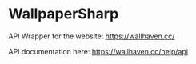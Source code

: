 # WallpaperSharp
API Wrapper for the website: https://wallhaven.cc/

API documentation here: https://wallhaven.cc/help/api
